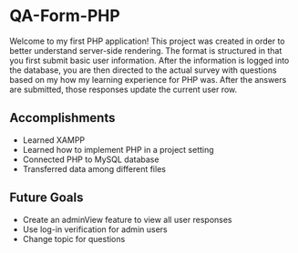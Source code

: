 # QA-Form-PHP
 
Welcome to my first PHP application! This project was created in order to better understand server-side rendering. The format is structured in that you first submit basic user information. After the information is logged into the database, you are then directed to the actual survey with questions based on my how my learning experience for PHP was. After the answers are submitted, those responses update the current user row.

## Accomplishments
- Learned XAMPP
- Learned how to implement PHP in a project setting
- Connected PHP to MySQL database
- Transferred data among different files

## Future Goals
- Create an adminView feature to view all user responses
- Use log-in verification for admin users
- Change topic for questions